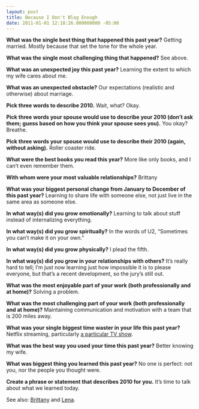 ```yaml
---
layout: post
title: Because I Don't Blog Enough
date: 2011-01-01 12:18:26.000000000 -05:00
---
```

<p><strong>What was the single best thing that happened this past year?</strong> Getting married. Mostly because that set the tone for the whole year.</p>

<p><strong>What was the single most challenging thing that happened?</strong> See above.</p>

<p><strong>What was an unexpected joy this past year?</strong> Learning the extent to which my wife cares about me.</p>

<p><strong>What was an unexpected obstacle?</strong> Our expectations (realistic and otherwise) about marriage.</p>

<p><strong>Pick three words to describe 2010.</strong> Wait, what? Okay.</p>

<p><strong>Pick three words your spouse would use to describe your 2010 (don’t ask them; guess based on how you think your spouse sees you).</strong> You okay? Breathe.</p>

<p><strong>Pick three words your spouse would use to describe their 2010 (again, without asking).</strong> Roller coaster ride.</p>

<p><strong>What were the best books you read this year?</strong> More like only books, and I can’t even remember them.</p>

<p><strong>With whom were your most valuable relationships?</strong> Brittany</p>

<p><strong>What was your biggest personal change from January to December of this past year?</strong> Learning to share life with someone else, not just live in the same area as someone else.</p>

<p><strong>In what way(s) did you grow emotionally?</strong> Learning to talk about stuff instead of internalizing everything.</p>

<p><strong>In what way(s) did you grow spiritually?</strong> In the words of U2, “Sometimes you can’t make it on your own.”</p>

<p><strong>In what way(s) did you grow physically?</strong> I plead the fifth.</p>

<p><strong>In what way(s) did you grow in your relationships with others?</strong> It’s really hard to tell; I’m just now learning just how impossible it is to please everyone, but that’s a recent development, so the jury’s still out.</p>

<p><strong>What was the most enjoyable part of your work (both professionally and at home)?</strong> Solving a problem.</p>

<p><strong>What was the most challenging part of your work (both professionally and at home)?</strong> Maintaining communication and motivation with a team that is 200 miles away.</p>

<p><strong>What was your single biggest time waster in your life this past year?</strong> Netflix streaming, particularly <a href="http://movies.netflix.com/WiMovie/Studio_60_on_the_Sunset_Strip_The_Complete_Series/70057023?trkid=2361637">a particular TV show</a>.</p>

<p><strong>What was the best way you used your time this past year?</strong> Better knowing my wife.</p>

<p><strong>What was biggest thing you learned this past year?</strong> No one is perfect: not you, nor the people you thought were.</p>

<p><strong>Create a phrase or statement that describes 2010 for you.</strong> It’s time to talk about what we learned today.</p>

<p>See also: <a href="http://psalm18chick.tumblr.com/post/2550366503/gratuitious-new-years-post">Brittany</a> and <a href="http://deathbysquirrels.tumblr.com/post/2557406958/20-questions-for-a-new-years-reflection">Lena</a>.</p>
